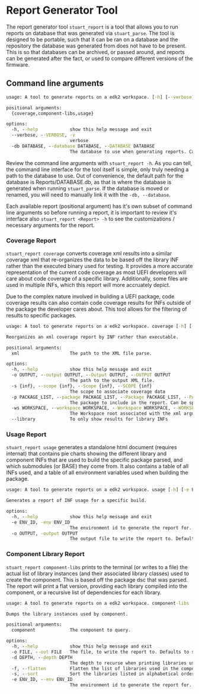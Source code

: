 # Report Generator Tool

The report generator tool `stuart_report` is a tool that allows you to run
reports on database that was generated via `stuart_parse`. The tool is designed
to be portable, such that it can be ran on a database and the repository the
database was generated from does not have to be present. This is so that
databases can be archived, or passed around, and reports can be generated after
the fact, or used to compare different versions of the firmware.

## Command line arguments

``` cmd
usage: A tool to generate reports on a edk2 workspace. [-h] [--verbose] [-db DATABASE] {coverage,component-libs,usage} ...

positional arguments:
  {coverage,component-libs,usage}

options:
  -h, --help            show this help message and exit
  --verbose, --VERBOSE, -v
                        verbose
  -db DATABASE, --database DATABASE, --DATABASE DATABASE
                        The database to use when generating reports. Can be a comma separated list of db's to merge. Globbing is supported.
```

Review the command line arguments with `stuart_report -h`. As you can tell, the
command line interface for the tool itself is simple, only truly needing a path
to the database to use. Out of convenience, the default path for the database
is Reports/DATABASE.db, as that is where the database is generated when running
`stuart_parse`. If the database is moved or renamed, you will need to manually
link it with the `-db, --database`.

Each available report (positional argument) has it's own subset of command line
arguments so before running a report, it is important to review it's interface
also `stuart_report <Report> -h` to see the customizations / necessary
arguments for the report.

### Coverage Report

`stuart_report coverage` converts coverage xml results into a similar coverage
xml that re-organizes the data to be based off the library INF rather than the
executed binary used for testing. It provides a more accurate representation of
the current code coverage as most UEFI developers will care about code coverage
of a specific library. Additionally, some files are used in multiple INFs,
which this report will more accruately depict.

Due to the complex nature involved in building a UEFI package, code coverage
results can also contain code coverage results for INFs outside of the package
the developer cares about. This tool allows for the filtering of results to
specific packages.

``` cmd
usage: A tool to generate reports on a edk2 workspace. coverage [-h] [-o OUTPUT] [-s {inf}] [-p PACKAGE_LIST] [-ws WORKSPACE] [--library] xml

Reorganizes an xml coverage report by INF rather than executable.

positional arguments:
  xml                   The path to the XML file parse.

options:
  -h, --help            show this help message and exit
  -o OUTPUT, --output OUTPUT, --Output OUTPUT, --OUTPUT OUTPUT
                        The path to the output XML file.
  -s {inf}, --scope {inf}, --Scope {inf}, --SCOPE {inf}
                        The scope to associate coverage data
  -p PACKAGE_LIST, --package PACKAGE_LIST, --Package PACKAGE_LIST, --PACKAGE PACKAGE_LIST
                        The package to include in the report. Can be specified multiple times.
  -ws WORKSPACE, --workspace WORKSPACE, --Workspace WORKSPACE, --WORKSPACE WORKSPACE
                        The Workspace root associated with the xml argument.
  --library             To only show results for library INFs
```

### Usage Report

`stuart_report usage` generates a standalone html document (requires internat)
that contains pie charts showing the different library and component INFs that
are used to build the specific package parsed, and which submodules (or BASE)
they come from. It also contains a table of all INFs used, and a table of all
environment variables used when building the package.

``` cmd
usage: A tool to generate reports on a edk2 workspace. usage [-h] [-e ENV_ID] [-o OUTPUT]

Generates a report of INF usage for a specific build.

options:
  -h, --help            show this help message and exit
  -e ENV_ID, -env ENV_ID
                        The environment id to generate the report for. Defaults to the latest environment.
  -o OUTPUT, -output OUTPUT
                        The output file to write the report to. Defaults to 'usage_report.html'.
```

### Component Library Report

`stuart_report component-libs` prints to the terminal (or writes to a file) the
actual list of library instances (and their associated library classes) used to
create the component. This is based off the package dsc that was parsed. The
report will print a flat version, providing each library compiled into the
component, or a recursive list of dependencies for each library.

``` cmd
usage: A tool to generate reports on a edk2 workspace. component-libs [-h] [-o FILE] [-d DEPTH] [-f] [-s] [-e ENV_ID] component

Dumps the library instances used by component.

positional arguments:
  component             The component to query.

options:
  -h, --help            show this help message and exit
  -o FILE, --out FILE   The file, to write the report to. Defaults to stdout.
  -d DEPTH, --depth DEPTH
                        The depth to recurse when printing libraries used.
  -f, --flatten         Flatten the list of libraries used in the component.
  -s, --sort            Sort the libraries listed in alphabetical order.
  -e ENV_ID, --env ENV_ID
                        The environment id to generate the report for.
```